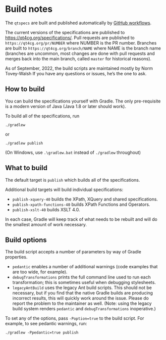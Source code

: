 # Build notes

The `qtspecs` are built and published automatically
by [GitHub workflows](https://docs.github.com/en/actions/using-workflows).

The current versions of the specifications are published to
https://qt4cg.org/specifications/. Pull requests are published to
`https://qt4cg.org/pr/NUMBER` where NUMBER is the PR number. Branches
are built to `https://qt4cg.org/branch/NAME` where NAME is the branch
name (branches are uncommon, most changes are done with pull requests
and merges back into the main branch, called `master` for historical
reasons).

As of September, 2022, the build scripts are maintained mostly by Norm
Tovey-Walsh If you have any questions or issues, he’s the one to ask.

## How to build

You can build the specifications yourself with Gradle. The only
pre-requisite is a modern version of Java (Java 1.8 or later should
work).

To build all of the specifications, run

```
./gradlew
```

or 

```
./gradlew publish
```

(On Windows, use `.\gradlew.bat` instead of `./gradlew` throughout)

## What to build

The default target is `publish` which builds all of the specifications.

Additional build targets will build individual specifications:

* `publish-xquery-40` builds the XPath, XQuery and shared specifications.
* `publish-xpath-functions-40` builds XPath Functions and Operators.
* `publish-xslt-40` builds XSLT 4.0.

In each case, Gradle will keep track of what needs to be rebuilt and
will do the smallest amount of work necessary. 

## Build options

The build script accepts a number of parameters by way of Gradle properties.

* `pedantic` enables a number of additional warnings (code examples that are too wide, for example).
* `debugTransformations` prints the full command line used to run each transformation; this is sometimes useful when debugging stylesheets.
* `legacyAntBuild` uses the legacy Ant build scripts. This should not be necessary, but if you find that the native Gradle builds are producing incorrect results, this will quickly work around the issue. Please do report the problem to the maintainer as well. (Note: using the legacy build system renders `pedantic` and `debugTransformations` inoperative.)

To set any of the options, pass `-Poption=true` to the build script.
For example, to see pedantic warnings, run:

```
./gradlew -Ppedantic=true publish
```
